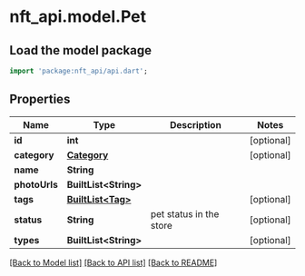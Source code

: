 # nft_api.model.Pet

## Load the model package
```dart
import 'package:nft_api/api.dart';
```

## Properties
Name | Type | Description | Notes
------------ | ------------- | ------------- | -------------
**id** | **int** |  | [optional] 
**category** | [**Category**](Category.md) |  | [optional] 
**name** | **String** |  | 
**photoUrls** | **BuiltList&lt;String&gt;** |  | 
**tags** | [**BuiltList&lt;Tag&gt;**](Tag.md) |  | [optional] 
**status** | **String** | pet status in the store | [optional] 
**types** | **BuiltList&lt;String&gt;** |  | [optional] 

[[Back to Model list]](../README.md#documentation-for-models) [[Back to API list]](../README.md#documentation-for-api-endpoints) [[Back to README]](../README.md)



